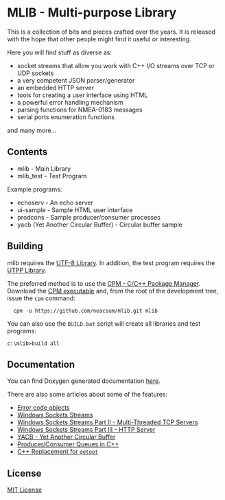 # MLIB - Multi-purpose Library #
This is a collection of bits and pieces crafted over the years. It is released
with the hope that other people might find it useful or interesting.

Here you will find stuff as diverse as:
- socket streams that allow you work with C++ I/O streams over TCP or UDP sockets
- a very competent JSON parser/generator
- an embedded HTTP server
- tools for creating a user interface using HTML
- a powerful error handling mechanism
- parsing functions for NMEA-0183 messages
- serial ports enumeration functions

and many more...

## Contents ##
 - mlib - Main Library
 - mlib_test - Test Program
  
Example programs:
- echoserv - An echo server
- ui-sample - Sample HTML user interface
- prodcons - Sample producer/consumer processes 
- yacb (Yet Another Circular Buffer) - Circular buffer sample

## Building ##
mlib requires the [UTF-8 Library](https://github.com/neacsum/utf8). In addition, the test program requires the [UTPP Library](https://github.com/neacsum/utpp).

The preferred method is to use the [CPM - C/C++ Package Manager](https://github.com/neacsum/cpm/). Download the [CPM executable](https://github.com/neacsum/cpm/releases/latest/download/cpm.exe) and, from the root of the development tree, issue the `cpm` command:
```
  cpm -u https://github.com/neacsum/mlib.git mlib
```

You can also use the `BUILD.bat` script will create all libraries and test programs:
```
c:\mlib>build all
```

## Documentation ##
You can find Doxygen generated documentation [here](https://neacsum.github.io/mlib/index.html).

There are also some articles about some of the features:
 - [Error code objects](https://neacsu.net/docs/programming/error_codes/cp_article/)
 - [Windows Sockets Streams](https://neacsu.net/docs/programming/sockstreams/windows-socket-streams/)
 - [Windows Sockets Streams Part II - Multi-Threaded TCP Servers](https://neacsu.net/docs/programming/sockstreams/multi-threaded-servers/)
 - [Windows Sockets Streams Part III - HTTP Server](https://neacsu.net/docs/programming/sockstreams/httpserver/)
 - [YACB - Yet Another Circular Buffer](https://neacsu.net/docs/programming/circular_buffer/)
 - [Producer/Consumer Queues in C++](https://neacsu.net/docs/programming/producer-consumer-queues/)
 - [C++ Replacement for `getopt`](https://neacsu.net/docs/programming/getopt/)

## License ##
[MIT License](https://github.com/neacsum/mlib/blob/master/LICENSE)
